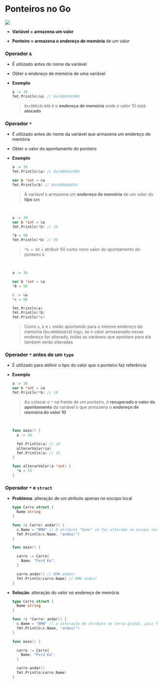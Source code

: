 # Ponteiros no Go

![](https://media.geeksforgeeks.org/wp-content/uploads/20190705160332/Pointers-in-Golang.jpg)

* **Variável = armazena um valor**

* **Ponteiro = armazena o endereço de memória** de um valor

### Operador `&`

* É utilizado antes do nome da variável

* Obter o endereço de memória de uma variável

* **Exemplo**

  ```go
  a := 10
  fmt.Println(&a) // 0xc00018c000
  ```

  > `0xc00018c000` é o **endereço de memória** onde o valor 10 está **alocado**

### Operador `*`

* É utilizado antes do nome da variável que armazena um endereço de memória

* Obter o valor do apontamento do ponteiro

* **Exemplo**

  ```go
  a := 10
  fmt.Println(&a) // 0xc00018c000

  var b *int = &a
  fmt.Println(b) // 0xc0000b6010
  ```

  > A variável `b` armazena um **endereço de memória** de um valor do **tipo `int`**

  <br>

  ```go
  a := 10
  var b *int = &a
  fmt.Println(*b) // 10

  *b = 50
  fmt.Println(*b) // 50
  ```

  > `*b = 50` = atribuir 50 como novo valor do apontamento do ponteiro `b`

  <br>

  ```go
  a := 10

  var b *int = &a
  *b = 50

  c := &a
  *c = 60

  fmt.Println(a)
  fmt.Println(*b)
  fmt.Println(*c)
  ```

  > Como `a`, `b` e `c` estão apontando para o mesmo endereço de memória (`0xc0000b6010`) logo, se o valor armazenado nesse endereço for alterado, todas as variáveis que apontam para ela também serão alteradas

### Operador `*` antes de um `type`

* É utilizado para definir o tipo do valor que o ponteiro faz referência

* **Exemplo**

  ```go
  a := 10
  var b *int = &a
  fmt.Println(*b) // 10
  ```

  > Ao colocar o `*` na frente de um ponteiro, é **recuperado o valor do apontamento** da variável `b`  que armazena o **endereço de memória do valor 10**

  <br>

  ```go
  func main() {
    a := 10

    fmt.Println(a) // 10
    alterarValor(&a)
    fmt.Println(a) // 15
  }

  func alterarValor(a *int) {
    *a = 15
  }
  ```

### Operador `*` e `struct`

* **Problema**: alteração de um atributo apenas no escopo local

  ```go
  type Carro struct {
    Name string
  }

  func (c Carro) andar() {
    c.Name = "BMW" // O atributo "Name" só foi alterado no escopo local (função "andar()")
    fmt.Println(c.Name, "andou!")
  }

  func main() {

    carro := Carro{
      Name: "Ford Ka",
    }

    carro.andar() // BMW andou!
    fmt.Println(carro.Name) // BMW andou!
  }
  ```

* **Solução**: alteração do valor no endereço de memória

  ```go
  type Carro struct {
    Name string
  }

  func (c *Carro) andar() {
    c.Name = "BMW" // a alteração do atributo se torna global, pois foi alterado o valor na memória
    fmt.Println(c.Name, "andou!")
  }

  func main() {

    carro := Carro{
      Name: "Ford Ka",
    }

    carro.andar()
    fmt.Println(carro.Name)
  }
  ```